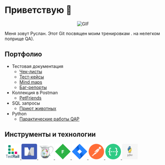 # Приветствую  🦕

<div align="center">

![GIF](https://proza.ru/pics/2021/08/01/233.gif)
  
</div>



Меня зовут Руслан. Этот Git  посвящен моим тренировкам . на нелегком поприще QA).




## Портфолио 
- Тестовая документация
  -  [Чек-листы](https://github.com/DmitrievRB/Checklist.git)
  -  [Тест-кейсы](https://github.com/DmitrievRB/Test_Case.git)
  -  [Mind maps](https://github.com/DmitrievRB/MindMap)
  -  [Баг-репорты](https://github.com/DmitrievRB/Bug_Report.git)
- Коллекция в Postman 
  -  [PetFriends ](https://github.com/DmitrievRB/TrainingPostman)
- SQL запросы 
  -  [Приют животных](https://github.com/DmitrievRB/MyTrainingSQL.git)
- Python
   -  [Парактические работы QAP ]( https://github.com/DmitrievRB/practic.git  )

 

## Инструменты и технологии


<a href="https://www.gurock.com/testrail">
<img src="https://github.com/DmitrievRB/DmitrievRB/blob/master/icons/TestRail.png" alt="TestRail" width="50" height="50" />
</a>
<a href="https://www.mindmanager.com/">
<img src="https://github.com/DmitrievRB/DmitrievRB/blob/master/icons/mindmanager.png" alt="MindManager" width="50" height="50" />
</a>
<a href="https://www.charlesproxy.com/">
<img src="https://github.com/DmitrievRB/DmitrievRB/blob/master/icons/Charles.png" alt="Charles" width="50" height="50" />
</a>
<a href="https://www.telerik.com/fiddler">
<img src="https://github.com/DmitrievRB/DmitrievRB/blob/master/icons/Fiddler.png" alt="Fiddler" width="50" height="50" /> 
</a>
<a href="https://www.atlassian.com/software/jira">
<img src="https://github.com/DmitrievRB/DmitrievRB/blob/master/icons/Jira.png" alt="Jira" width="50" height="50" />
</a>
<a href="https://www.postman.com/">
<img src="https://github.com/DmitrievRB/DmitrievRB/blob/master/icons/Postman.png" alt="Postman" width="50" height="50" />
</a>
<a href="https://swagger.io/">
<img src="https://github.com/DmitrievRB/DmitrievRB/blob/master/icons/swagger.png" alt="Swagger" width="50" height="50" />
</a>
<a href="https://www.python.org/">
<img src="https://github.com/DmitrievRB/DmitrievRB/blob/master/icons/python.png" alt="Swagger" width="50" height="50" />
</a>

